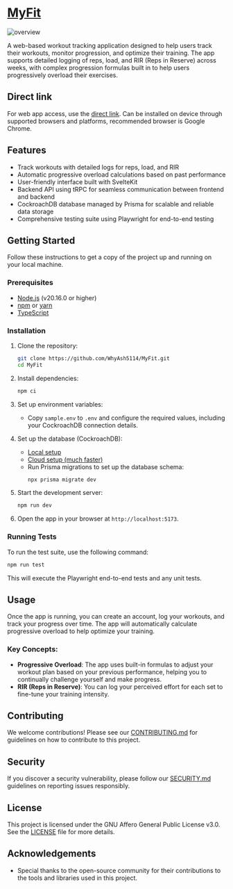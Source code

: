 # [MyFit](https://my-fit-v3.vercel.app/)

![overview](https://github.com/user-attachments/assets/5290df63-ba02-49b1-93c8-9706046bd176)

A web-based workout tracking application designed to help users track their workouts, monitor progression, and optimize their training. The app supports detailed logging of reps, load, and RIR (Reps in Reserve) across weeks, with complex progression formulas built in to help users progressively overload their exercises.

## Direct link

For web app access, use the [direct link](https://my-fit-v3.vercel.app/). Can be installed on device through supported browsers and platforms, recommended browser is Google Chrome.

## Features

- Track workouts with detailed logs for reps, load, and RIR
- Automatic progressive overload calculations based on past performance
- User-friendly interface built with SvelteKit
- Backend API using tRPC for seamless communication between frontend and backend
- CockroachDB database managed by Prisma for scalable and reliable data storage
- Comprehensive testing suite using Playwright for end-to-end testing

## Getting Started

Follow these instructions to get a copy of the project up and running on your local machine.

### Prerequisites

- [Node.js](https://nodejs.org/) (v20.16.0 or higher)
- [npm](https://www.npmjs.com/) or [yarn](https://yarnpkg.com/)
- [TypeScript](https://www.typescriptlang.org/)

### Installation

1. Clone the repository:

   ```bash
   git clone https://github.com/WhyAsh5114/MyFit.git
   cd MyFit
   ```

2. Install dependencies:

   ```bash
   npm ci
   ```

3. Set up environment variables:

   - Copy `sample.env` to `.env` and configure the required values, including your CockroachDB connection details.

4. Set up the database (CockroachDB):

   - [Local setup](https://www.cockroachlabs.com/docs/stable/deploy-cockroachdb-on-premises)
   - [Cloud setup (much faster)](https://cockroachlabs.cloud/signup)
   - Run Prisma migrations to set up the database schema:
     ```bash
     npx prisma migrate dev
     ```

5. Start the development server:

   ```bash
   npm run dev
   ```

6. Open the app in your browser at `http://localhost:5173`.

### Running Tests

To run the test suite, use the following command:

```bash
npm run test
```

This will execute the Playwright end-to-end tests and any unit tests.

## Usage

Once the app is running, you can create an account, log your workouts, and track your progress over time. The app will automatically calculate progressive overload to help optimize your training.

### Key Concepts:

- **Progressive Overload**: The app uses built-in formulas to adjust your workout plan based on your previous performance, helping you to continually challenge yourself and make progress.
- **RIR (Reps in Reserve)**: You can log your perceived effort for each set to fine-tune your training intensity.

## Contributing

We welcome contributions! Please see our [CONTRIBUTING.md](./CONTRIBUTING.md) for guidelines on how to contribute to this project.

## Security

If you discover a security vulnerability, please follow our [SECURITY.md](./SECURITY.md) guidelines on reporting issues responsibly.

## License

This project is licensed under the GNU Affero General Public License v3.0. See the [LICENSE](./LICENSE) file for more details.

## Acknowledgements

- Special thanks to the open-source community for their contributions to the tools and libraries used in this project.
